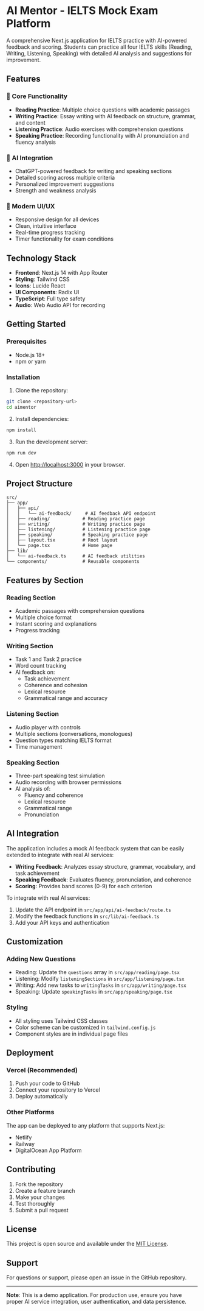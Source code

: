 # AI Mentor - IELTS Mock Exam Platform

A comprehensive Next.js application for IELTS practice with AI-powered feedback and scoring. Students can practice all four IELTS skills (Reading, Writing, Listening, Speaking) with detailed AI analysis and suggestions for improvement.

## Features

### 🎯 Core Functionality
- **Reading Practice**: Multiple choice questions with academic passages
- **Writing Practice**: Essay writing with AI feedback on structure, grammar, and content
- **Listening Practice**: Audio exercises with comprehension questions
- **Speaking Practice**: Recording functionality with AI pronunciation and fluency analysis

### 🤖 AI Integration
- ChatGPT-powered feedback for writing and speaking sections
- Detailed scoring across multiple criteria
- Personalized improvement suggestions
- Strength and weakness analysis

### 🎨 Modern UI/UX
- Responsive design for all devices
- Clean, intuitive interface
- Real-time progress tracking
- Timer functionality for exam conditions

## Technology Stack

- **Frontend**: Next.js 14 with App Router
- **Styling**: Tailwind CSS
- **Icons**: Lucide React
- **UI Components**: Radix UI
- **TypeScript**: Full type safety
- **Audio**: Web Audio API for recording

## Getting Started

### Prerequisites
- Node.js 18+ 
- npm or yarn

### Installation

1. Clone the repository:
```bash
git clone <repository-url>
cd aimentor
```

2. Install dependencies:
```bash
npm install
```

3. Run the development server:
```bash
npm run dev
```

4. Open [http://localhost:3000](http://localhost:3000) in your browser.

## Project Structure

```
src/
├── app/
│   ├── api/
│   │   └── ai-feedback/     # AI feedback API endpoint
│   ├── reading/            # Reading practice page
│   ├── writing/            # Writing practice page
│   ├── listening/          # Listening practice page
│   ├── speaking/           # Speaking practice page
│   ├── layout.tsx          # Root layout
│   └── page.tsx            # Home page
├── lib/
│   └── ai-feedback.ts      # AI feedback utilities
└── components/             # Reusable components
```

## Features by Section

### Reading Section
- Academic passages with comprehension questions
- Multiple choice format
- Instant scoring and explanations
- Progress tracking

### Writing Section
- Task 1 and Task 2 practice
- Word count tracking
- AI feedback on:
  - Task achievement
  - Coherence and cohesion
  - Lexical resource
  - Grammatical range and accuracy

### Listening Section
- Audio player with controls
- Multiple sections (conversations, monologues)
- Question types matching IELTS format
- Time management

### Speaking Section
- Three-part speaking test simulation
- Audio recording with browser permissions
- AI analysis of:
  - Fluency and coherence
  - Lexical resource
  - Grammatical range
  - Pronunciation

## AI Integration

The application includes a mock AI feedback system that can be easily extended to integrate with real AI services:

- **Writing Feedback**: Analyzes essay structure, grammar, vocabulary, and task achievement
- **Speaking Feedback**: Evaluates fluency, pronunciation, and coherence
- **Scoring**: Provides band scores (0-9) for each criterion

To integrate with real AI services:
1. Update the API endpoint in `src/app/api/ai-feedback/route.ts`
2. Modify the feedback functions in `src/lib/ai-feedback.ts`
3. Add your API keys and authentication

## Customization

### Adding New Questions
- Reading: Update the `questions` array in `src/app/reading/page.tsx`
- Listening: Modify `listeningSections` in `src/app/listening/page.tsx`
- Writing: Add new tasks to `writingTasks` in `src/app/writing/page.tsx`
- Speaking: Update `speakingTasks` in `src/app/speaking/page.tsx`

### Styling
- All styling uses Tailwind CSS classes
- Color scheme can be customized in `tailwind.config.js`
- Component styles are in individual page files

## Deployment

### Vercel (Recommended)
1. Push your code to GitHub
2. Connect your repository to Vercel
3. Deploy automatically

### Other Platforms
The app can be deployed to any platform that supports Next.js:
- Netlify
- Railway
- DigitalOcean App Platform

## Contributing

1. Fork the repository
2. Create a feature branch
3. Make your changes
4. Test thoroughly
5. Submit a pull request

## License

This project is open source and available under the [MIT License](LICENSE).

## Support

For questions or support, please open an issue in the GitHub repository.

---

**Note**: This is a demo application. For production use, ensure you have proper AI service integration, user authentication, and data persistence.